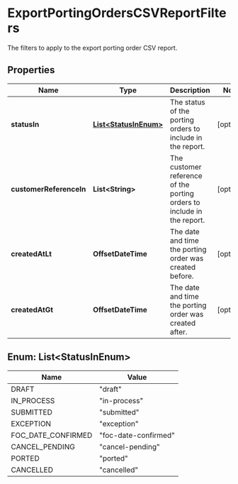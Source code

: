 

# ExportPortingOrdersCSVReportFilters

The filters to apply to the export porting order CSV report.

## Properties

| Name | Type | Description | Notes |
|------------ | ------------- | ------------- | -------------|
|**statusIn** | [**List&lt;StatusInEnum&gt;**](#List&lt;StatusInEnum&gt;) | The status of the porting orders to include in the report. |  [optional] |
|**customerReferenceIn** | **List&lt;String&gt;** | The customer reference of the porting orders to include in the report. |  [optional] |
|**createdAtLt** | **OffsetDateTime** | The date and time the porting order was created before. |  [optional] |
|**createdAtGt** | **OffsetDateTime** | The date and time the porting order was created after. |  [optional] |



## Enum: List&lt;StatusInEnum&gt;

| Name | Value |
|---- | -----|
| DRAFT | &quot;draft&quot; |
| IN_PROCESS | &quot;in-process&quot; |
| SUBMITTED | &quot;submitted&quot; |
| EXCEPTION | &quot;exception&quot; |
| FOC_DATE_CONFIRMED | &quot;foc-date-confirmed&quot; |
| CANCEL_PENDING | &quot;cancel-pending&quot; |
| PORTED | &quot;ported&quot; |
| CANCELLED | &quot;cancelled&quot; |



